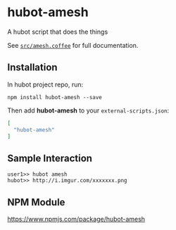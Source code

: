 # hubot-amesh

A hubot script that does the things

See [`src/amesh.coffee`](src/amesh.coffee) for full documentation.

## Installation

In hubot project repo, run:

`npm install hubot-amesh --save`

Then add **hubot-amesh** to your `external-scripts.json`:

```json
[
  "hubot-amesh"
]
```

## Sample Interaction

```
user1>> hubot amesh
hubot>> http://i.imgur.com/xxxxxxx.png
```

## NPM Module

https://www.npmjs.com/package/hubot-amesh
